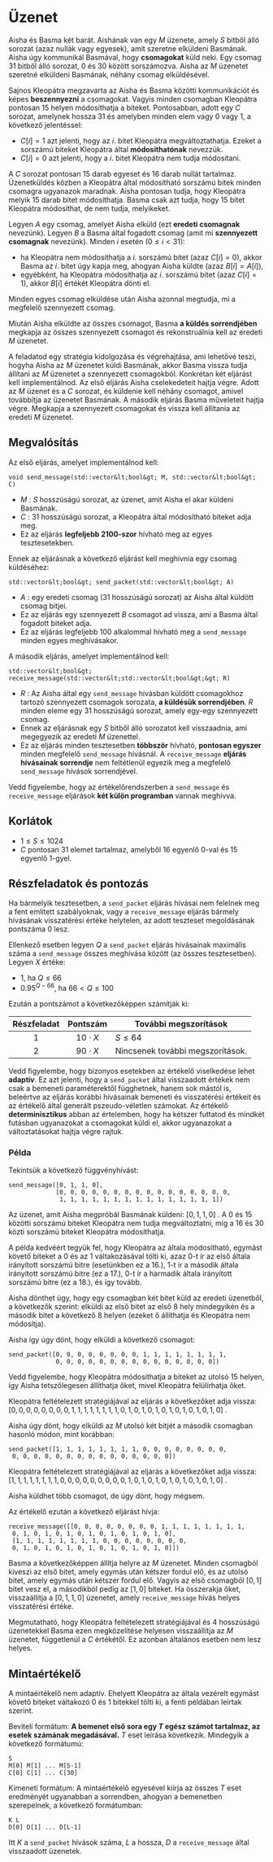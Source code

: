 # Üzenet

Aisha és Basma két barát.
Aishának van egy $M$ üzenete, amely $S$ bitből álló sorozat (azaz nullák vagy egyesek),
amit szeretne elküldeni Basmának.
Aisha úgy kommunikál Basmával, hogy **csomagokat** küld neki.
Egy csomag $31$ bitből álló sorozat, $0$ és $30$ között sorszámozva.
Aisha az $M$ üzenetet szeretné elküldeni Basmának, néhány csomag elküldésével.

Sajnos Kleopátra megzavarta az Aisha és Basma közötti kommunikációt és képes **beszennyezni** a csomagokat.
Vagyis minden csomagban Kleopátra pontosan $15$ helyen módosíthatja a biteket.
Pontosabban, adott egy $C$ sorozat, amelynek hossza $31$ és amelyben minden elem vagy $0$ vagy $1$, a következő jelentéssel:

* $C[i] = 1$ azt jelenti, hogy az $i$. bitet Kleopátra megváltoztathatja.
  Ezeket a sorszámú biteket Kleopátra által **módosíthatónak** nevezzük.
* $C[i] = 0$ azt jelenti, hogy a $i$. bitet Kleopátra nem tudja módosítani.

A $C$ sorozat pontosan $15$ darab egyeset és $16$ darab nullát tartalmaz.
Üzenetküldés közben a Kleopátra által módosítható sorszámú bitek minden csomagra ugyanazok maradnak.
Aisha pontosan tudja, hogy Kleopátra melyik $15$ darab bitet módosíthatja.
Basma csak azt tudja, hogy $15$ bitet Kleopátra módosíthat, de nem tudja, melyikeket.

Legyen $A$ egy csomag, amelyet Aisha elküld (ezt **eredeti csomagnak** nevezünk).
Legyen $B$ a Basma által fogadott csomag (amit mi **szennyezett csomagnak** nevezünk).
Minden $i$ esetén ($0 \leq i < 31$):
* ha Kleopátra nem módosíthatja a $i$. sorszámú bitet (azaz $C[i]=0$),
   akkor Basma az $i$. bitet úgy kapja meg, ahogyan Aisha küldte (azaz $B[i]=A[i]$),
* egyébként, ha Kleopátra módosíthatja az $i$. sorszámú bitet (azaz $C[i]=1$),
  akkor $B[i]$ értékét Kleopátra dönti el.

Minden egyes csomag elküldése után Aisha azonnal megtudja, mi a megfelelő szennyezett csomag.

Miután Aisha elküldte az összes csomagot, Basma **a küldés sorrendjében** megkapja az összes szennyezett csomagot és rekonstruálnia kell az eredeti $M$ üzenetet.

A feladatod egy stratégia kidolgozása és végrehajtása, ami lehetővé teszi, hogyha Aisha az $M$ üzenetet küldi Basmának, akkor Basma vissza tudja állítani az $M$ üzenetet a szennyezett csomagokból.
Konkrétan két eljárást kell implementálnod.
Az első eljárás Aisha cselekedeteit hajtja végre. Adott az $M$ üzenet és a $C$ sorozat, és küldenie kell néhány csomagot, amivel továbbítja az üzenetet Basmának.
A második eljárás Basma műveleteit hajtja végre.
Megkapja a szennyezett csomagokat és vissza kell állítania az eredeti $M$ üzenetet.

## Megvalósítás

Az első eljárás, amelyet implementálnod kell:

```
void send_message(std::vector&lt;bool&gt; M, std::vector&lt;bool&gt; C)
```

* $M$ : $S$ hosszúságú sorozat, az üzenet, amit Aisha el akar küldeni Basmának.
* $C$ : $31$ hosszúságú sorozat, a Kleopátra által módosítható biteket adja meg.
* Ez az eljárás **legfeljebb 2100-szor** hívható meg az egyes tesztesetekben.

Ennek az eljárásnak a következő eljárást kell meghívnia egy csomag küldéséhez:

```
std::vector&lt;bool&gt; send_packet(std::vector&lt;bool&gt; A)
```

* $A$ : egy eredeti csomag ($31$ hosszúságú sorozat) az Aisha által küldött csomag bitjei.
* Ez az eljárás egy szennyezett $B$ csomagot ad vissza, ami a Basma által fogadott biteket adja.
* Ez az eljárás legfeljebb $100$ alkalommal hívható meg a `send_message` minden egyes meghívásakor.

A második eljárás, amelyet implementálnod kell:

```
std::vector&lt;bool&gt; receive_message(std::vector&lt;std::vector&lt;bool&gt;&gt; R)
```

* $R$ : Az Aisha által egy `send_message` hívásban küldött csomagokhoz tartozó szennyezett csomagok sorozata, **a küldésük sorrendjében**.
  $R$ minden eleme egy $31$ hosszúságú sorozat, amely egy-egy szennyezett csomag.
* Ennek az eljárásnak egy $S$ bitből álló sorozatot kell visszaadnia, ami megegyezik az eredeti $M$ üzenettel.
* Ez az eljárás minden tesztesetben **többször** hívható, **pontosan egyszer** minden megfelelő `send_message` hívásnál.
  A `receive_message` **eljárás hívásainak sorrendje** nem feltétlenül egyezik meg a megfelelő `send_message` hívások sorrendjével.

Vedd figyelembe, hogy az értékelőrendszerben a `send_message` és `receive_message` eljárások **két külön programban** vannak meghívva.

## Korlátok

* $1 \leq S \leq 1024$
* $C$ pontosan $31$ elemet tartalmaz, amelyből $16$ egyenlő $0$-val és $15$ egyenlő $1$-gyel.

## Részfeladatok és pontozás

Ha bármelyik tesztesetben, a ``send_packet`` eljárás hívásai nem felelnek meg a fent említett szabályoknak,
 vagy a `receive_message` eljárás bármely hívásának visszatérési értéke helytelen, az adott teszteset megoldásának pontszáma $0$ lesz.

Ellenkező esetben legyen $Q$ a `send_packet` eljárás hívásainak maximális száma a `send_message` összes meghívása között (az összes tesztesetben).
Legyen $X$ értéke:
- $1$, ha $Q \leq 66$
- $0.95 ^ {Q - 66}$, ha $66 < Q \leq 100$

Ezután a pontszámot a következőképpen számítják ki:

| Részfeladat | Pontszám | További megszorítások |
| :-----: | :----: | ----------------------- |
| 1 | $10 \cdot X$ | $S \leq 64$
| 2 | $90 \cdot X$ | Nincsenek további megszorítások.

Vedd figyelembe, hogy bizonyos esetekben az értékelő viselkedése lehet **adaptív**.
Ez azt jelenti, hogy a `send_packet` által visszaadott értékek 
nem csak a bemeneti paraméterektől függhetnek, hanem sok mástól is, 
beleértve az eljárás korábbi hívásainak bemeneti és visszatérési értékeit 
és az értékelő által generált pszeudo-véletlen számokat. 
Az értékelő **determinisztikus** abban az értelemben, hogy ha kétszer futtatod és mindkét futásban ugyanazokat a csomagokat küldi el, akkor ugyanazokat a változtatásokat hajtja végre rajtuk.

### Példa

Tekintsük a következő függvényhívást:

```
send_message([0, 1, 1, 0],
             [0, 0, 0, 0, 0, 0, 0, 0, 0, 0, 0, 0, 0, 0, 0, 0, 
              1, 1, 1, 1, 1, 1, 1, 1, 1, 1, 1, 1, 1, 1, 1])
```

Az üzenet, amit Aisha megpróbál Basmának küldeni: $[0, 1, 1, 0]$ .
A $0$ és $15$ közötti sorszámú biteket Kleopátra nem tudja megváltoztatni,
 míg a $16$ és $30$ közti sorszámú biteket Kleopátra módosíthatja.

A példa kedvéért tegyük fel, hogy Kleopátra az általa módosítható, egymást követő biteket a $0$ és az $1$ váltakozásával tölti ki,
 azaz
 $0$-t ír az első általa irányított sorszámú bitre (esetünkben ez a $16$.),
 $1$-t ír a második általa irányított sorszámú bitre (ez a $17$.),
 $0$-t ír a harmadik általa irányított sorszámú bitre (ez a $18$.),
 és így tovább.

Aisha dönthet úgy, hogy egy csomagban két bitet küld az eredeti üzenetből, a következők szerint:
 elküldi az első bitet az első $8$ hely mindegyikén
 és a második bitet a következő $8$ helyen (ezeket ő állíthatja és Kleopátra nem módosítja).

Aisha így úgy dönt, hogy elküldi a következő csomagot:

```
send_packet([0, 0, 0, 0, 0, 0, 0, 0, 1, 1, 1, 1, 1, 1, 1, 1,
             0, 0, 0, 0, 0, 0, 0, 0, 0, 0, 0, 0, 0, 0, 0])
```


Vedd figyelembe, hogy Kleopátra módosíthatja a biteket az utolsó $15$ helyen,
 így Aisha tetszőlegesen állíthatja őket, mivel Kleopátra felülírhatja őket.
 
Kleopátra feltételezett stratégiájával az eljárás a következőket adja vissza:
 $[0, 0, 0, 0, 0, 0, 0, 0, 1, 1, 1, 1, 1, 1, 1, 1, 0, 1, 0, 1, 0, 1, 0, 1, 0, 1, 0, 1, 0, 1, 0]$ .

Aisha úgy dönt, hogy elküldi az $M$ utolsó két bitjét a második csomagban hasonló módon, mint korábban:

```
send_packet([1, 1, 1, 1, 1, 1, 1, 1, 0, 0, 0, 0, 0, 0, 0, 0,
 0, 0, 0, 0, 0, 0, 0, 0, 0, 0, 0, 0, 0, 0, 0])
```

Kleopátra feltételezett stratégiájával az eljárás a következőket adja vissza:
 $[1, 1, 1, 1, 1, 1, 1, 1, 0, 0, 0, 0, 0, 0, 0, 0, 0, 1, 0, 1, 0, 1, 0, 1, 0, 1, 0, 1, 0, 1, 0]$ .

Aisha küldhet több csomagot, de úgy dönt, hogy mégsem.

Az értékelő ezután a következő eljárást hívja:

```
receive_message([[0, 0, 0, 0, 0, 0, 0, 0, 1, 1, 1, 1, 1, 1, 1, 1,
 0, 1, 0, 1, 0, 1, 0, 1, 0, 1, 0, 1, 0, 1, 0],
 [1, 1, 1, 1, 1, 1, 1, 1, 0, 0, 0, 0, 0, 0, 0, 0,
 0, 1, 0, 1, 0, 1, 0, 1, 0, 1, 0, 1, 0, 1, 0]])
```

Basma a következőképpen állítja helyre az $M$ üzenetet.
Minden csomagból kiveszi az első bitet, amely egymás után kétszer fordul elő,
és az utolsó bitet, amely egymás után kétszer fordul elő.
Vagyis az első csomagból $[0, 1]$ bitet vesz el, a másodikból pedig
az $[1, 0]$ biteket.
Ha összerakja őket, visszaállítja a $[0, 1, 1, 0]$ üzenetet,
amely `receive_message` hívás helyes visszatérési értéke.

Megmutatható, hogy Kleopátra feltételezett stratégiájával és $4$ hosszúságú üzenetekkel
 Basma ezen megközelítése helyesen visszaállítja az $M$ üzenetet, függetlenül a $C$ értékétől.
Ez azonban általános esetben nem lesz helyes.

## Mintaértékelő

A mintaértékelő nem adaptív.
Ehelyett Kleopátra az általa vezérelt egymást követő biteket váltakozó $0$ és $1$ bitekkel tölti ki, a fenti példában leírtak szerint.

Beviteli formátum: **A bemenet első sora egy $T$ egész számot tartalmaz,
 az esetek számának megadásával.**
$T$ eset leírása következik.
Mindegyik a következő formátumú:

```
S
M[0] M[1] ... M[S-1]
C[0] C[1] ... C[30]
```

Kimeneti formátum:
A mintaértékelő egyesével kiírja az összes $T$ eset eredményét
 ugyanabban a sorrendben, ahogyan a bemenetben szerepelnek, a következő formátumban:

```
K L
D[0] D[1] ... D[L-1]
```

Itt $K$ a `send_packet` hívások száma, $L$ a hossza,
 $D$ a `receive_message` által visszaadott üzenetek.